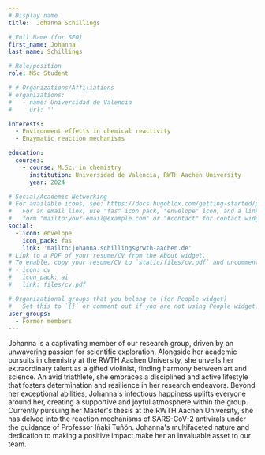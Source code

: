 ```yaml
---
# Display name
title:  Johanna Schillings

# Full Name (for SEO)
first_name: Johanna
last_name: Schillings

# Role/position
role: MSc Student

# # Organizations/Affiliations
# organizations:
#   - name: Universidad de Valencia
#     url: ''

interests:
  - Environment effects in chemical reactivity
  - Enzymatic reaction mechanisms

education:
  courses:
    - course: M.Sc. in chemistry
      institution: Universidad de Valencia, RWTH Aachen University
      year: 2024

# Social/Academic Networking
# For available icons, see: https://docs.hugoblox.com/getting-started/page-builder/#icons
#   For an email link, use "fas" icon pack, "envelope" icon, and a link in the
#   form "mailto:your-email@example.com" or "#contact" for contact widget.
social:
  - icon: envelope
    icon_pack: fas
    link: 'mailto:johanna.schillings@rwth-aachen.de'
# Link to a PDF of your resume/CV from the About widget.
# To enable, copy your resume/CV to `static/files/cv.pdf` and uncomment the lines below.
# - icon: cv
#   icon_pack: ai
#   link: files/cv.pdf

# Organizational groups that you belong to (for People widget)
#   Set this to `[]` or comment out if you are not using People widget.
user_groups:
  - Former members
---
```


Johanna is a captivating member of our research group, driven by an unwavering passion for scientific exploration. Alongside her academic pursuits in chemistry at the RWTH Aachen University, she unveils her extraordinary talent as a gifted violinist, finding harmony between art and science. An avid triathlete, she embraces a disciplined and active lifestyle that fosters determination and resilience in her research endeavors. Beyond her exceptional abilities, Johanna's infectious happiness uplifts everyone around her, creating a supportive and joyful atmosphere within the group. Currently pursuing her Master's thesis at the RWTH Aachen University, she has delved into the reaction mechanisms of SARS-CoV-2 antivirals under the guidance of Professor Iñaki Tuñón. Johanna's multifaceted nature and dedication to making a positive impact make her an invaluable asset to our team.
